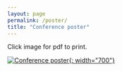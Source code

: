 ```yaml
---
layout: page
permalink: /poster/
title: "Conference poster"
---
```


Click image for pdf to print.

[![Conference poster](/images/HoTT-2019-poster.jpg){: width="700"}](/images/HoTT-2019-poster.pdf)
